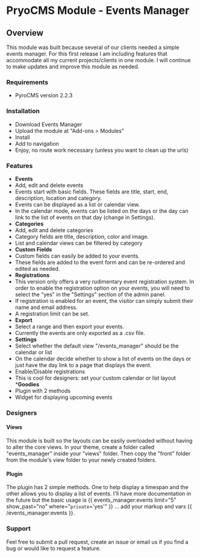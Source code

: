 # PryoCMS Module - Events Manager

## Overview

This module was built because several of our clients needed a simple events manager. For this first release I am including features that accommodate all my current projects/clients in one module. I will continue to make updates and improve this module as needed.

### Requirements

* PyroCMS version 2.2.3

### Installation

* Download Events Manager
* Upload the module at "Add-ons > Modules"
* Install
* Add to navigation
* Enjoy, no route work necessary (unless you want to clean up the urls)

### Features

* __Events__
 * Add, edit and delete events
 * Events start with basic fields. These fields are title, start, end, description, location and category.
 * Events can be displayed as a list or calendar view.
 * In the calendar mode, events can be listed on the days or the day can link to the list of events on that day (change in Settings).
* __Categories__
 * Add, edit and delete categories
 * Category fields are title, description, color and image.
 * List and calendar views can be filtered by category
* __Custom Fields__
 * Custom fields can easily be added to your events.
 * These fields are added to the event form and can be re-ordered and edited as needed.
* __Registrations__
 * This version only offers a very rudimentary event registration system. In order to enable the registration option on your events, you will need to select the "yes" in the "Settings" section of the admin panel.
 * If registration is enabled for an event, the visitor can simply submit their name and email address.
 * A registration limit can be set.
* __Export__
 * Select a range and then export your events.
 * Currently the events are only exported as a .csv file.
* __Settings__
 * Select whether the default view "/events_manager" should be the calendar or list
 * On the calendar decide whether to show a list of events on the days or just have the day link to a page that displays the event.
 * Enable/Disable registrations
 * This is cool for designers: set your custom calendar or list layout
*__Goodies__
 * Plugin with 2 methods
 * Widget for displaying upcoming events

### Designers

#### Views

This module is built so the layouts can be easily overloaded without having to alter the core views. In your theme, create a folder called "events_manager" inside your "views" folder. Then copy the "front" folder from the module's view folder to your newly created folders.

#### Plugin

The plugin has 2 simple methods. One to help display a timespan and the other allows you to display a list of events. I'll have more documentation in the future but the basic usage is {{ events_manager:events limit="5" show_past="no" where="`private`='yes'" }} ... add your markup and vars {{ /events_manager:events }}.

### Support

Feel free to submit a pull request, create an issue or email us if you find a bug or would like to request a feature.